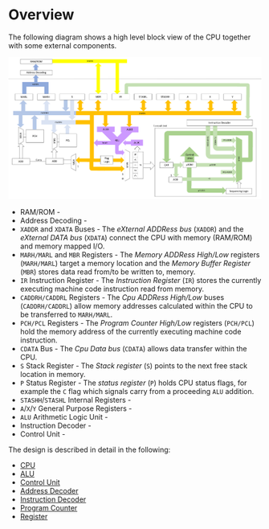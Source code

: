 # Overview

The following diagram shows a high level block view of the CPU together with some external components.

![Overview](overview.png)

* RAM/ROM -
* Address Decoding -
* `XADDR` and `XDATA` Buses - The *eXternal ADDRess bus* (`XADDR`) and the *eXternal DATA bus* (`XDATA`) connect the CPU with memory (RAM/ROM) and memory mapped I/O.
* `MARH/MARL` and `MBR` Registers - The *Memory ADDRess High/Low* registers (`MARH/MARL`) target a memory location and the *Memory Buffer Register* (`MBR`) stores data read from/to be written to, memory.
* `IR` Instruction Register - The *Instruction Register* (`IR`) stores the currently executing machine code instruction read from memory.
* `CADDRH/CADDRL` Registers - The *Cpu ADDRess High/Low* buses (`CADDRH/CADDRL`) allow memory addresses calculated within the CPU to be transferred to `MARH/MARL`.                                 
* `PCH/PCL` Registers - The *Program Counter High/Low* registers (`PCH/PCL`) hold the memory address of the currently executing machine code instruction. 
* `CDATA` Bus - The *Cpu Data bus* (`CDATA`) allows data transfer within the CPU.  
* `S` Stack Register - The *Stack register* (`S`) points to the next free stack location in memory. 
* `P` Status Register - The *status register* (`P`) holds CPU status flags, for example the `C` flag which signals carry from a proceeding `ALU` addition. 
* `STASHH`/`STASHL` Internal Registers -
* `A`/`X`/`Y` General Purpose Registers - 
* `ALU` Arithmetic Logic Unit - 
* Instruction Decoder -
* Control Unit - 

The design is described in detail in the following:

* [CPU](cpu.md)
* [ALU](alu.md)
* [Control Unit](control-unit.md)
* [Address Decoder](address-decoder.md)
* [Instruction Decoder](instruction-decoder.md)
* [Program Counter](pc.md)
* [Register](register.md)

